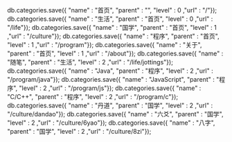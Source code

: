 
db.categories.save({  "name" : "首页", "parent" : "", "level" : 0 ,"url" : "/"});
db.categories.save({  "name" : "生活", "parent" : "首页", "level" : 0 ,"url" : "/life"});
db.categories.save({  "name" : "国学", "parent" : "首页", "level" : 1 ,"url" : "/culture"});
db.categories.save({  "name" : "程序", "parent" : "首页", "level" : 1 ,"url" : "/program"});
db.categories.save({  "name" : "关于", "parent" : "首页", "level" : 1 ,"url" : "/about"});
db.categories.save({  "name" : "随笔", "parent" : "生活", "level" : 2 ,"url" : "/life/jottings"});
db.categories.save({  "name" : "Java", "parent" : "程序", "level" : 2 ,"url" : "/program/java"});
db.categories.save({  "name" : "JavaScript", "parent" : "程序", "level" : 2 ,"url" : "/program/js"});
db.categories.save({  "name" : "C/C++", "parent" : "程序", "level" : 2 ,"url" : "/program/c"});
db.categories.save({  "name" : "丹道", "parent" : "国学", "level" : 2 ,"url" : "/culture/dandao"});
db.categories.save({  "name" : "六爻", "parent" : "国学", "level" : 2 ,"url" : "/culture/6yao"});
db.categories.save({  "name" : "八字", "parent" : "国学", "level" : 2 ,"url" : "/culture/8zi"});